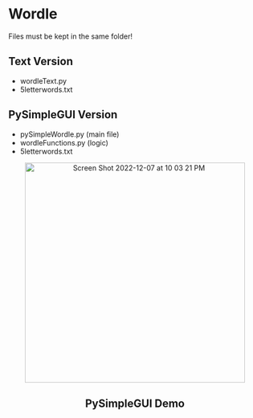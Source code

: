 # Wordle
Files must be kept in the same folder!

## Text Version
- wordleText.py
- 5letterwords.txt

## PySimpleGUI Version
- pySimpleWordle.py  (main file)
- wordleFunctions.py (logic)
- 5letterwords.txt 

<div align="center">
<img width="438" alt="Screen Shot 2022-12-07 at 10 03 21 PM" src="https://user-images.githubusercontent.com/76240464/209466397-c9983357-7a9c-4aa9-a808-864827506031.png"> 

## PySimpleGUI Demo
